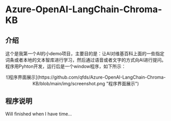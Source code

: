 # Azure-OpenAI-LangChain-Chroma-KB
## 介绍
这个是我第一个AI的小demo项目，主要目的是：让AI对维基百科上面的一些指定词条或者本地的文本智库进行学习，然后通过语音或者文字的方式向AI进行提问。
程序用Pyhton开发，运行后是一个window程序，如下所示：
<div align=center>
![程序界面展示](https://github.com/qfds/Azure-OpenAI-LangChain-Chroma-KB/blob/main/img/screenshot.png "程序界面展示")
</div>

## 程序说明
Will finished when I have time...
